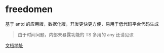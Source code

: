 # freedomen
基于 antd 的应用版，数据化版，开发更快更方便，易用于低代码平台代码生成 

> 由于时间问题，内部未暴露功能的 TS 多用的 any 还请见谅

[文档地址](https://light2f.com/#/doc/freedomen/introduce)